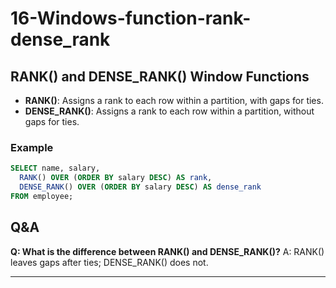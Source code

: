 # 16-Windows-function-rank-dense_rank

## RANK() and DENSE_RANK() Window Functions
- **RANK()**: Assigns a rank to each row within a partition, with gaps for ties.
- **DENSE_RANK()**: Assigns a rank to each row within a partition, without gaps for ties.

### Example
```sql
SELECT name, salary,
  RANK() OVER (ORDER BY salary DESC) AS rank,
  DENSE_RANK() OVER (ORDER BY salary DESC) AS dense_rank
FROM employee;
```

## Q&A
**Q: What is the difference between RANK() and DENSE_RANK()?**
A: RANK() leaves gaps after ties; DENSE_RANK() does not.

---

